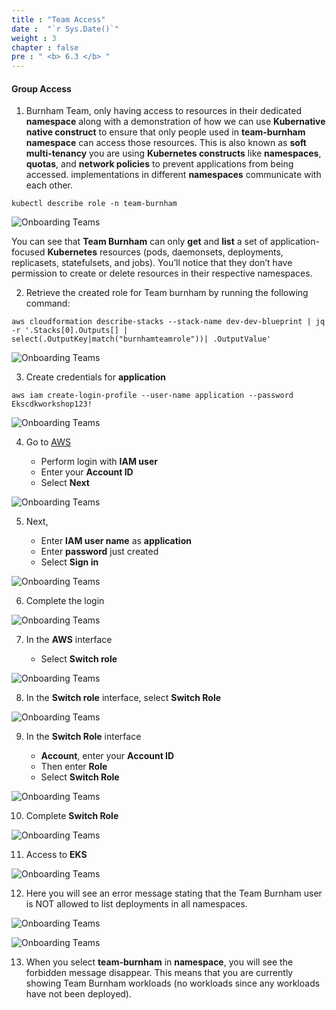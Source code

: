 ```yaml
---
title : "Team Access"
date :  "`r Sys.Date()`" 
weight : 3 
chapter : false
pre : " <b> 6.3 </b> "
---
```


#### Group Access

1.  Burnham Team, only having access to resources in their dedicated **namespace** along with a demonstration of how we can use **Kubernative native construct** to ensure that only people used in **team-burnham namespace** can access those resources. This is also known as **soft multi-tenancy** you are using **Kubernetes constructs** like **namespaces**, **quotas**, and **network policies** to prevent applications from being accessed. implementations in different **namespaces** communicate with each other.

```
kubectl describe role -n team-burnham
```

![Onboarding Teams](/images/6.2-OnboardingTeams/0005.png?featherlight=false&width=90pc)

You can see that **Team Burnham** can only **get** and **list** a set of application-focused **Kubernetes** resources (pods, daemonsets, deployments, replicasets, statefulsets, and jobs). You’ll notice that they don’t have permission to create or delete resources in their respective namespaces.

2.  Retrieve the created role for Team burnham by running the following command:

```
aws cloudformation describe-stacks --stack-name dev-dev-blueprint | jq -r '.Stacks[0].Outputs[] | select(.OutputKey|match("burnhamteamrole"))| .OutputValue'
```

![Onboarding Teams](/images/6.2-OnboardingTeams/0006.png?featherlight=false&width=90pc)

3.  Create credentials for **application**

```
aws iam create-login-profile --user-name application --password Ekscdkworkshop123!
```

![Onboarding Teams](/images/6.2-OnboardingTeams/0007.png?featherlight=false&width=90pc)

4.  Go to [AWS](https://aws.amazon.com/)
    
    *   Perform login with **IAM user**
    *   Enter your **Account ID**
    *   Select **Next**

![Onboarding Teams](/images/6.2-OnboardingTeams/0008.png?featherlight=false&width=90pc)

5.  Next,
    
    *   Enter **IAM user name** as **application**
    *   Enter **password** just created
    *   Select **Sign in**

![Onboarding Teams](/images/6.2-OnboardingTeams/0009.png?featherlight=false&width=90pc)

6.  Complete the login

![Onboarding Teams](/images/6.2-OnboardingTeams/00010.png?featherlight=false&width=90pc)

7.  In the **AWS** interface
    
    *   Select **Switch role**

![Onboarding Teams](/images/6.2-OnboardingTeams/00011.png?featherlight=false&width=90pc)

8.  In the **Switch role** interface, select **Switch Role**

![Onboarding Teams](/images/6.2-OnboardingTeams/00012.png?featherlight=false&width=90pc)

9.  In the **Switch Role** interface
    
    *   **Account**, enter your **Account ID**
    *   Then enter **Role**
    *   Select **Switch Role**

![Onboarding Teams](/images/6.2-OnboardingTeams/00013.png?featherlight=false&width=90pc)

10.  Complete **Switch Role**

![Onboarding Teams](/images/6.2-OnboardingTeams/00014.png?featherlight=false&width=90pc)

11.  Access to **EKS**

![Onboarding Teams](/images/6.2-OnboardingTeams/00015.png?featherlight=false&width=90pc)

12.  Here you will see an error message stating that the Team Burnham user is NOT allowed to list deployments in all namespaces.

![Onboarding Teams](/images/6.2-OnboardingTeams/00016.png?featherlight=false&width=90pc)

![Onboarding Teams](/images/6.2-OnboardingTeams/00017.png?featherlight=false&width=90pc)

13.  When you select **team-burnham** in **namespace**, you will see the forbidden message disappear. This means that you are currently showing Team Burnham workloads (no workloads since any workloads have not been deployed).